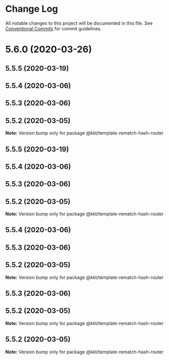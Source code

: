 # Change Log

All notable changes to this project will be documented in this file.
See [Conventional Commits](https://conventionalcommits.org) for commit guidelines.

# 5.6.0 (2020-03-26)



## 5.5.5 (2020-03-19)



## 5.5.4 (2020-03-06)



## 5.5.3 (2020-03-06)



## 5.5.2 (2020-03-05)

**Note:** Version bump only for package @kkt/template-rematch-hash-router





## 5.5.5 (2020-03-19)



## 5.5.4 (2020-03-06)



## 5.5.3 (2020-03-06)



## 5.5.2 (2020-03-05)

**Note:** Version bump only for package @kkt/template-rematch-hash-router





## 5.5.4 (2020-03-06)



## 5.5.3 (2020-03-06)



## 5.5.2 (2020-03-05)

**Note:** Version bump only for package @kkt/template-rematch-hash-router





## 5.5.3 (2020-03-06)



## 5.5.2 (2020-03-05)

**Note:** Version bump only for package @kkt/template-rematch-hash-router





## 5.5.2 (2020-03-05)

**Note:** Version bump only for package @kkt/template-rematch-hash-router
